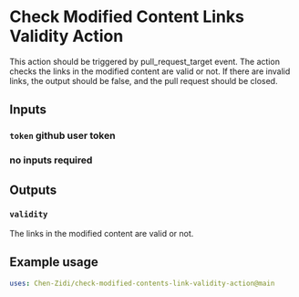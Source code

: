 # Check Modified Content Links Validity Action

This action should be triggered by pull_request_target event. The action checks the links in the modified content are valid or not. If there are invalid links, the output should be false, and the pull
request should be closed.


## Inputs
### `token` github user token

### no inputs required

## Outputs

### `validity`

The links in the modified content are valid or not.

## Example usage

```yaml
uses: Chen-Zidi/check-modified-contents-link-validity-action@main
```
